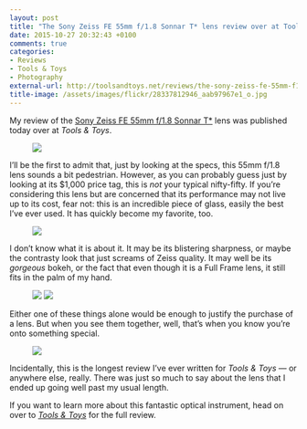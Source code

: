 ```yaml
---
layout: post
title: "The Sony Zeiss FE 55mm f/1.8 Sonnar T* lens review over at Tools &amp; Toys"
date: 2015-10-27 20:32:43 +0100
comments: true
categories: 
- Reviews
- Tools & Toys
- Photography
external-url: http://toolsandtoys.net/reviews/the-sony-zeiss-fe-55mm-f1-8-za-sonnar-t-lens-review/
title-image: /assets/images/flickr/28337812946_aab97967e1_o.jpg
---
```


My review of the [Sony Zeiss FE 55mm f/1.8 Sonnar T*](http://amzn.to/1LWCPMz) lens was published today over at _Tools & Toys_.

<figure class="full-width">
	<img src="/assets/images/flickr/21905116163_5ba21a2bb4_o.jpg"/>
</figure>

I’ll be the first to admit that, just by looking at the specs, this 55mm f/1.8 lens sounds a bit pedestrian. However, as you can probably guess just by looking at its $1,000 price tag, this is _not_ your typical nifty-fifty. If you’re considering this lens but are concerned that its performance may not live up to its cost, fear not: this is an incredible piece of glass, easily the best I’ve ever used. It has quickly become my favorite, too.

<figure class="full-width">
	<img src="/assets/images/flickr/22339449049_d4d23e34c9_o.jpg"/>
</figure>

I don’t know what it is about it. It may be its blistering sharpness, or maybe the contrasty look that just screams of Zeiss quality. It may well be its _gorgeous_ bokeh, or the fact that even though it is a Full Frame lens, it still fits in the palm of my hand.

<figure class="full-width">
	<img src="/assets/images/flickr/22512801942_f7c03f0070_o.jpg"/>
	<img src="/assets/images/flickr/21905108473_3e58a75964_o.jpg"/>
</figure>

Either one of these things alone would be enough to justify the purchase of a lens. But when you see them together, well, that’s when you know you’re onto something special.

<figure class="full-width">
	<img src="/assets/images/flickr/22338572888_c3634719b1_o.jpg"/>
</figure>

Incidentally, this is the longest review I’ve ever written for _Tools & Toys_ — or anywhere else, really. There was just so much to say about the lens that I ended up going well past my usual length.

If you want to learn more about this fantastic optical instrument, head on over to [_Tools & Toys_](http://toolsandtoys.net/reviews/the-sony-zeiss-fe-55mm-f1-8-za-sonnar-t-lens-review/) for the full review.